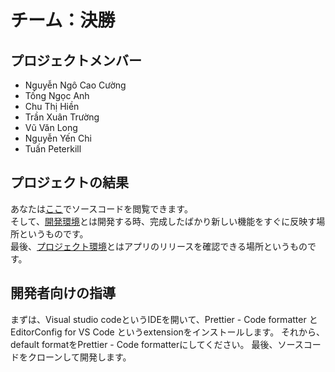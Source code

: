 # チーム：決勝

## プロジェクトメンバー
* Nguyễn Ngô Cao Cường
* Tống Ngọc Anh
* Chu Thị Hiền
* Trần Xuân Trường
* Vũ Văn Long
* Nguyễn Yến Chi
* Tuấn Peterkill



## プロジェクトの結果

あなたは[ここ](https://github.com/ITSS-JP2)でソースコードを閲覧できます。\
そして、[開発環境](https://itss-task-manager-develop.herokuapp.com/)とは開発する時、完成したばかり新しい機能をすぐに反映す場所というものです。\
最後、[プロジェクト環境](https://itss-task-manager.herokuapp.com/)とはアプリのリリースを確認できる場所というものです。


## 開発者向けの指導

まずは、Visual studio codeというIDEを開いて、Prettier - Code formatter と　EditorConfig for VS Code というextensionをインストールします。
それから、default formatをPrettier - Code formatterにしてください。
最後、ソースコードをクローンして開発します。

